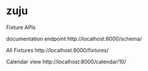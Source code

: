 # zuju
Fixture APIs



documentation endpoint
http://localhost:8000/schema/

All Fixtures
http://localhost:8000/fixtures/


Calendar view
http://localhost:8000/calendar/10/

